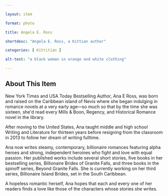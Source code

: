 ```yaml
--- 

layout: item

format: photo 

title: Angela E. Ross

shortdesc: "Angela E. Ross, a Kittian author"

categories: [ Kittitian ] 

alt-text: "a black woman in orange and white clothing"

--- 
```


## About This Item 

New York Times and USA Today Bestselling Author, Ana E Ross, was born and raised on the Caribbean island of Nevis where she began indulging in romance novels at a very early age––so much so that by the time she was sixteen, she'd read every Mills & Boon, Regency, and Historical Romance novel in the library. 
 
After moving to the United States, Ana taught middle and high school Writing and Literature for thirteen years before resigning from the classroom in 2013 to follow her dream of writing fulltime.
 
Ana now writes steamy, contemporary, billionaire romances featuring alpha heroes and strong, independent heroines who fight and love with equal passion. Her published works include several short stories, five books in her bestselling series, Billionaire Brides of Granite Falls, and three books in the spinoff series, Beyond Granite Falls. She is currently working on her third series, Billionaire Island Brides, set in the South Caribbean.

A hopeless romantic herself, Ana hopes that each and every one of her readers finds a love like those of the characters whose stories she writes.
